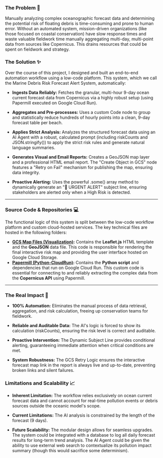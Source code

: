 ### **The Problem 🚧**
Manually analyzing complex oceanographic forecast data and determining the potential risk of floating debris is time-consuming and prone to human error. Without an automated system, mission-driven organizations (like those focused on coastal conservation) have slow response times and waste valuable fieldwork time manually aggregating multi-day, multi-point data from sources like Copernicus. This drains resources that could be spent on fieldwork and strategy.

### **The Solution ✨**
Over the course of this project, I designed and built an end-to-end automation workflow using a low-code platform. This system, which we call the Marine Debris Risk Forecast Alert System, automatically:

* **Ingests Data Reliably:** Fetches the granular, multi-hour 9-day ocean current forecast data from Copernicus via a highly robust setup (using Papermill executed on Google Cloud Run).

* **Aggregates and Pre-processes:** Uses a custom Code node to group and statistically reduce hundreds of hourly points into a clean, 9-day forecast table per beach.

* **Applies Strict Analysis:** Analyzes the structured forecast data using an AI Agent with a robust, calculated prompt (including riskCounts and JSON.stringify()) to apply the strict risk rules and generate natural language summaries.

* **Generates Visual and Email Reports:** Creates a GeoJSON map layer and a professional HTML email report. The "Create Object in GCS" node features a "Retry on Fail" mechanism for publishing the map, ensuring data integrity.

* **Proactive Alerting:** Uses the powerful .some() array method to dynamically generate an "🚨 URGENT ALERT" subject line, ensuring stakeholders are alerted only when a High Risk is detected.

---

### **Source Code & Repositories 💻**

The functional logic of this system is split between the low-code workflow platform and custom cloud-hosted services. The key technical files are hosted in the following folders:

* **[GCS Map Files (Visualization)](https://github.com/joaogcoward/n8n-marine-conservation/tree/main/DRSAS/GCSMapFiles):** Contains the **Leaflet.js** HTML template and the **GeoJSON** data file. This code is responsible for rendering the final interactive risk map and providing the user interface hosted on Google Cloud Storage.
* **[Papermill (Python-CloudRun)](https://github.com/joaogcoward/n8n-marine-conservation/tree/main/DRSAS/Papermill%20(Python-CloudRun)):** Contains the **Python script** and dependencies that run on Google Cloud Run. This custom code is essential for connecting to and reliably extracting the complex data from the **Copernicus API** using Papermill.

---

### **The Real Impact 🚀**
* **100% Automation:** Eliminates the manual process of data retrieval, aggregation, and risk calculation, freeing up conservation teams for fieldwork.

* **Reliable and Auditable Data:** The AI's logic is forced to show its calculation (riskCounts), ensuring the risk level is correct and auditable.

* **Proactive Intervention:** The Dynamic Subject Line provides conditional alerting, guaranteeing immediate attention when critical conditions are met.

* **System Robustness:** The GCS Retry Logic ensures the interactive forecast map link in the report is always live and up-to-date, preventing broken links and silent failures.

### **Limitations and Scalability 📈**
* **Inherent Limitation:** The workflow relies exclusively on ocean current forecast data and cannot account for real-time pollution events or debris sources outside the oceanic model's scope.

* **Current Limitations:** The AI analysis is constrained by the length of the forecast (9 days).

* **Future Scalability:** The modular design allows for seamless upgrades. The system could be integrated with a database to log all daily forecast results for long-term trend analysis. The AI Agent could be given the ability to use external web search to contextualize its pollution impact summary (though this would sacrifice some determinism).
